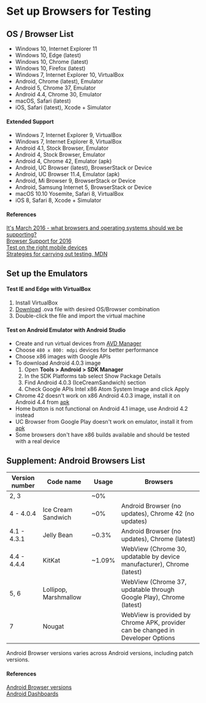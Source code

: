 # Set up Browsers for Testing
## OS / Browser List

- Windows 10, Internet Explorer 11
- Windows 10, Edge (latest)
- Windows 10, Chrome (latest)
- Windows 10, Firefox (latest)
- Windows 7, Internet Explorer 10, VirtualBox
- Android, Chrome (latest), Emulator
- Android 5, Chrome 37, Emulator
- Android 4.4, Chrome 30, Emulator
- macOS, Safari (latest)
- iOS, Safari (latest), Xcode + Simulator

#### Extended Support

- Windows 7, Internet Explorer 9, VirtualBox
- Windows 7, Internet Explorer 8, VirtualBox
- Android 4.1, Stock Browser, Emulator
- Android 4, Stock Browser, Emulator
- Android 4, Chrome 42, Emulator (apk)
- Android, UC Browser (latest), BrowserStack or Device
- Android, UC Browser 11.4, Emulator (apk)
- Android, Mi Browser 9, BrowserStack or Device
- Android, Samsung Internet 5, BrowserStack or Device
- macOS 10.10 Yosemite, Safari 8, VirtualBox
- iOS 8, Safari 8, Xcode + Simulator

#### References

[It's March 2016 - what browsers and operating systems should we be supporting?](http://www.wiliam.com.au/wiliam-blog/its-march-2016-what-browsers-and-operating-systems-should-we-be-supporting)  
[Browser Support for 2016](http://blog.todaysmeet.com/browser-support-update-for-2016/)  
[Test on the right mobile devices](https://www.browserstack.com/test-on-the-right-mobile-devices)  
[Strategies for carrying out testing, MDN](https://developer.mozilla.org/en-US/docs/Learn/Tools_and_testing/Cross_browser_testing/Testing_strategies)

## Set up the Emulators
#### Test IE and Edge with VirtualBox

1. Install VirtualBox
2. [Download](https://developer.microsoft.com/en-us/microsoft-edge/tools/vms/) .ova file with desired OS/Browser combination
3. Double-click the file and import the virtual machine

#### Test on Android Emulator with Android Studio

- Create and run virtual devices from [AVD Manager](https://developer.android.com/studio/run/managing-avds.html)
- Choose `480 x 800: mdpi` devices for better performance
- Choose x86 images with Google APIs
- To download Android 4.0.3 image
    1. Open **Tools > Android > SDK Manager**
    2. In the SDK Platforms tab select Show Package Details
    3. Find Android 4.0.3 (IceCreamSandwich) section
    4. Check Google APIs Intel x86 Atom System Image and click Apply
- Chrome 42 doesn't work on x86 Android 4.0.3 image, install it on Android 4.4 from [apk](https://www.apkmirror.com/apk/google-inc/chrome/chrome-42-0-2311-111-release/chrome-42-0-2311-111-x86-android-apk-download/)
- Home button is not functional on Android 4.1 image, use Android 4.2 instead
- UC Browser from Google Play doesn't work on emulator, install it from [apk](https://www.apkmirror.com/apk/ucweb-inc/uc-browser/uc-browser-11-4-5-1005-release/uc-browser-11-4-5-1005-2-android-apk-download/)
- Some browsers don't have x86 builds available and should be tested with a real device

## Supplement: Android Browsers List

| Version number | Code name             | Usage  | Browsers                                                                        |
|----------------|-----------------------|--------|---------------------------------------------------------------------------------|
| 2, 3           |                       | ~0%    |                                                                                 |
| 4 - 4.0.4      | Ice Cream Sandwich    | ~0%    | Android Browser (no updates), Chrome 42 (no updates)                            |
| 4.1 - 4.3.1    | Jelly Bean            | ~0.3%  | Android Browser (no updates), Chrome (latest)                                   |
| 4.4 - 4.4.4    | KitKat                | ~1.09% | WebView (Chrome 30, updatable by device manufacturer), Chrome (latest)          |
| 5, 6           | Lollipop, Marshmallow |        | WebView (Chrome 37, updatable through Google Play), Chrome (latest)             |
| 7              | Nougat                |        | WebView is provided by Chrome APK, provider can be changed in Developer Options |

Android Browser versions varies across Android versions, including patch versions.

#### References

[Android Browser versions](https://decadecity.net/blog/2013/11/21/android-browser-versions)  
[Android Dashboards](https://developer.android.com/about/dashboards/index.html)
